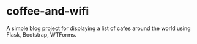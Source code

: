 # coffee-and-wifi
 A simple blog project for displaying a list of cafes around the world using Flask, Bootstrap, WTForms.
